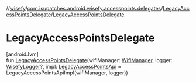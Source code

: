 //[wisefy](../../../index.md)/[com.isupatches.android.wisefy.accesspoints.delegates](../index.md)/[LegacyAccessPointsDelegate](index.md)/[LegacyAccessPointsDelegate](-legacy-access-points-delegate.md)

# LegacyAccessPointsDelegate

[androidJvm]\
fun [LegacyAccessPointsDelegate](-legacy-access-points-delegate.md)(wifiManager: [WifiManager](https://developer.android.com/reference/kotlin/android/net/wifi/WifiManager.html), logger: [WisefyLogger](../../com.isupatches.android.wisefy.logging/-wisefy-logger/index.md)?, impl: [LegacyAccessPointsApi](../-legacy-access-points-api/index.md) = LegacyAccessPointsApiImpl(wifiManager, logger))
